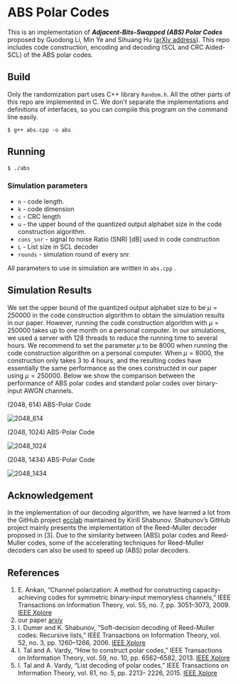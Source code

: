 # ABS Polar Codes
This is an implementation of ***Adjacent-Bits-Swapped (ABS) Polar Codes*** proposed by Guodong Li, Min Ye and Sihuang Hu ([arXiv address]()). This repo includes code construction, encoding and decoding (SCL and CRC Aided-SCL) of the ABS polar codes.

## Build

Only the randomization part uses C++ library `Random.h`.  All the other parts of this repo are implemented in C. We don't separate the implementations and definitions of  interfaces, so you can compile this program on the command line easily.

```
$ g++ abs.cpp -o abs
```

## Running

```
$ ./abs
```

### Simulation parameters

+ `n` - code length.
+ `k` - code dimension
+ `c` - CRC length
+ `u` - the upper bound of the quantized output alphabet size in the code construction algorithm.
+ `cons_snr` - signal to noise Ratio (SNR) [dB] used in code construction
+ `L` - List size in SCL decoder
+ `rounds` - simulation round of every snr.

All parameters  to use in simulation are written in `abs.cpp` .

## Simulation Results


We set the upper bound of the quantized output alphabet size to be $\mu=250000$ in the code construction algorithm to obtain the simulation results in our paper. However, running the code construction algorithm with $\mu=250000$ takes up to one month on a personal computer. In our simulations, we used a server with 128 threads to reduce the running time to several hours. We recommend to set the parameter $\mu$ to be 8000 when running the code construction algorithm on a personal computer. When $\mu=8000$, the construction only takes 3 to 4 hours, and the resulting codes have essentially the same performance as the ones constructed in our paper using $\mu=250000$. Below we show the comparison between the performance of ABS polar codes and standard polar codes over binary-input AWGN channels. 

(2048, 614) ABS-Polar Code

![2048_614](C:\Users\PlumJ\Desktop\Task\ABS-Polar\fig\2048_614.png)

(2048, 1024) ABS-Polar Code

![2048_1024](C:\Users\PlumJ\Desktop\Task\ABS-Polar\fig\2048_1024.png)

(2048, 1434) ABS-Polar Code

![2048_1434](C:\Users\PlumJ\Desktop\Task\ABS-Polar\fig\2048_1434.png)

## Acknowledgement

In the implementation of our decoding algorithm, we have learned a lot from the GitHub project [ecclab](https://github.com/kshabunov/ecclab)  maintained by Kirill Shabunov. Shabunov’s GitHub project mainly presents the implementation of the Reed-Muller decoder proposed in [3]. Due to the similarity between (ABS) polar codes and Reed-Muller codes, some of the accelerating techniques for Reed-Muller decoders can also be used to speed up (ABS) polar decoders.

## References

1. E. Arıkan, “Channel polarization: A method for constructing capacity-achieving codes for symmetric binary-input memoryless channels,” IEEE Transactions on Information Theory, vol. 55, no. 7, pp. 3051–3073, 2009. [IEEE Xplore](https://ieeexplore.ieee.org/document/5075875)
2. our paper [arxiv]()
3. I. Dumer and K. Shabunov, “Soft-decision decoding of Reed-Muller codes: Recursive lists,” IEEE Transactions on Information Theory, vol. 52, no. 3, pp. 1260–1266, 2006. [IEEE Xplore](https://ieeexplore.ieee.org/document/1603792)
4. I. Tal and A. Vardy, “How to construct polar codes,” IEEE Transactions on Information Theory, vol. 59, no. 10, pp. 6562–6582, 2013. [IEEE Xplore](https://ieeexplore.ieee.org/document/6557004)
5. I. Tal and A. Vardy, “List decoding of polar codes,” IEEE Transactions on Information Theory, vol. 61, no. 5, pp. 2213– 2226, 2015. [IEEE Xplore](https://ieeexplore.ieee.org/document/7055304)

